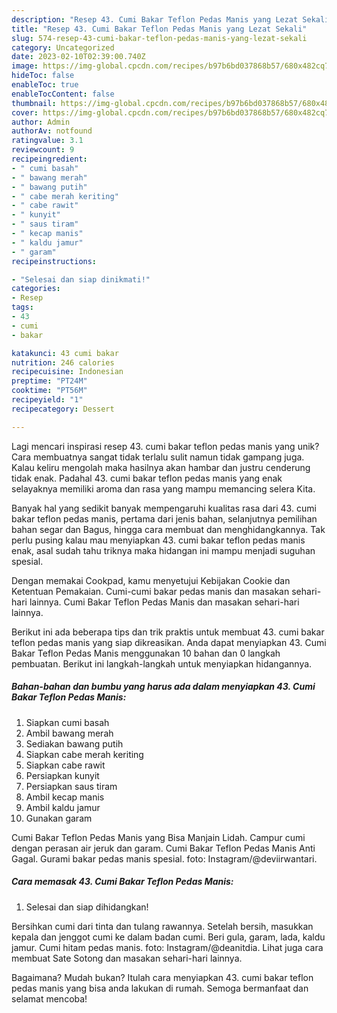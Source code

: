 ```yaml
---
description: "Resep 43. Cumi Bakar Teflon Pedas Manis yang Lezat Sekali"
title: "Resep 43. Cumi Bakar Teflon Pedas Manis yang Lezat Sekali"
slug: 574-resep-43-cumi-bakar-teflon-pedas-manis-yang-lezat-sekali
category: Uncategorized
date: 2023-02-10T02:39:00.740Z
image: https://img-global.cpcdn.com/recipes/b97b6bd037868b57/680x482cq70/43-cumi-bakar-teflon-pedas-manis-foto-resep-utama.jpg
hideToc: false
enableToc: true
enableTocContent: false
thumbnail: https://img-global.cpcdn.com/recipes/b97b6bd037868b57/680x482cq70/43-cumi-bakar-teflon-pedas-manis-foto-resep-utama.jpg
cover: https://img-global.cpcdn.com/recipes/b97b6bd037868b57/680x482cq70/43-cumi-bakar-teflon-pedas-manis-foto-resep-utama.jpg
author: Admin
authorAv: notfound
ratingvalue: 3.1
reviewcount: 9
recipeingredient:
- " cumi basah"
- " bawang merah"
- " bawang putih"
- " cabe merah keriting"
- " cabe rawit"
- " kunyit"
- " saus tiram"
- " kecap manis"
- " kaldu jamur"
- " garam"
recipeinstructions:

- "Selesai dan siap dinikmati!"
categories:
- Resep
tags:
- 43
- cumi
- bakar

katakunci: 43 cumi bakar 
nutrition: 246 calories
recipecuisine: Indonesian
preptime: "PT24M"
cooktime: "PT56M"
recipeyield: "1"
recipecategory: Dessert

---
```





Lagi mencari inspirasi resep 43. cumi bakar teflon pedas manis yang unik? Cara membuatnya sangat tidak terlalu sulit namun tidak gampang juga. Kalau keliru mengolah maka hasilnya akan hambar dan justru cenderung tidak enak. Padahal 43. cumi bakar teflon pedas manis yang enak selayaknya memiliki aroma dan rasa yang mampu memancing selera Kita.





Banyak hal yang sedikit banyak mempengaruhi kualitas rasa dari 43. cumi bakar teflon pedas manis, pertama dari jenis bahan, selanjutnya pemilihan bahan segar dan Bagus, hingga cara membuat dan menghidangkannya. Tak perlu pusing kalau mau menyiapkan 43. cumi bakar teflon pedas manis enak,      asal sudah tahu triknya maka hidangan ini mampu menjadi suguhan spesial.














Dengan memakai Cookpad, kamu menyetujui Kebijakan Cookie dan Ketentuan Pemakaian. Cumi-cumi bakar pedas manis dan masakan sehari-hari lainnya. Cumi Bakar Teflon Pedas Manis dan masakan sehari-hari lainnya.






Berikut ini ada beberapa tips dan trik praktis untuk membuat 43. cumi bakar teflon pedas manis yang siap dikreasikan. Anda dapat menyiapkan 43. Cumi Bakar Teflon Pedas Manis menggunakan 10 bahan dan 0 langkah pembuatan. Berikut ini langkah-langkah untuk menyiapkan hidangannya.

<!--inarticleads1-->

##### Bahan-bahan dan bumbu yang harus ada dalam menyiapkan 43. Cumi Bakar Teflon Pedas Manis:

1. Siapkan  cumi basah
1. Ambil  bawang merah
1. Sediakan  bawang putih
1. Siapkan  cabe merah keriting
1. Siapkan  cabe rawit
1. Persiapkan  kunyit
1. Persiapkan  saus tiram
1. Ambil  kecap manis
1. Ambil  kaldu jamur
1. Gunakan  garam


Cumi Bakar Teflon Pedas Manis yang Bisa Manjain Lidah. Campur cumi dengan perasan air jeruk dan garam. Cumi Bakar Teflon Pedas Manis Anti Gagal. Gurami bakar pedas manis spesial. foto: Instagram/@deviirwantari. 

<!--inarticleads2-->

##### Cara memasak 43. Cumi Bakar Teflon Pedas Manis:


1. Selesai dan siap dihidangkan!

Bersihkan cumi dari tinta dan tulang rawannya. Setelah bersih, masukkan kepala dan jenggot cumi ke dalam badan cumi. Beri gula, garam, lada, kaldu jamur. Cumi hitam pedas manis. foto: Instagram/@deanitdia. Lihat juga cara membuat Sate Sotong dan masakan sehari-hari lainnya. 

Bagaimana? Mudah bukan? Itulah cara menyiapkan 43. cumi bakar teflon pedas manis yang bisa anda lakukan di rumah. Semoga bermanfaat dan selamat mencoba!
